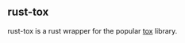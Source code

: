 ## rust-tox

rust-tox is a rust wrapper for the popular [tox](https://github.com/irungentoo/toxcore) library.
